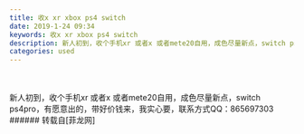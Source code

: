 ```yaml
---
title: 收x xr xbox ps4 switch
date: 2019-1-24 09:34
keywords: 收x xr xbox ps4 switch
description: 新人初到，收个手机xr 或者x 或者mete20自用，成色尽量新点，switch ps4pro，有愿意出的，带好价钱来，我实心要，联系方式QQ：865697303
categories: used
---
```

<td class="t_f" id="postmessage_2781052">

<br/>
<br/>
新人初到，收个手机xr 或者x 或者mete20自用，成色尽量新点，switch ps4pro，有愿意出的，带好价钱来，我实心要，联系方式QQ：865697303<br/>
</td>
###### 转载自[菲龙网]